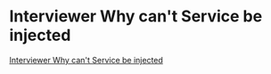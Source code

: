# Interviewer Why can't Service be injected
[Interviewer Why can't Service be injected](https://aiwithcloud.com/2022/09/19/interviewer_why_cant_service_be_injected/)